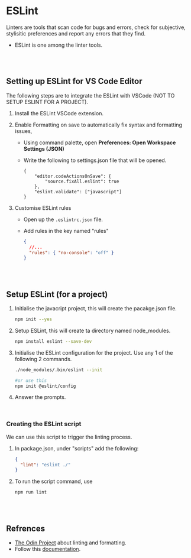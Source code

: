 # ESLint

Linters are tools that scan code for bugs and errors, check for subjective, stylisitic preferences and report any errors that they find.

- ESLint is one among the linter tools.

<br>
<br>

## Setting up ESLint for VS Code Editor

The following steps are to integrate the ESLint with VSCode (NOT TO SETUP ESLINT FOR A PROJECT).

1.  Install the ESLint VSCode extension.
2.  Enable Formatting on save to automatically fix syntax and formatting issues,

    - Using command palette, open **Preferences: Open Workspace Settings (JSON)**
    - Write the following to settings.json file that will be opened.

      ```
      {
          "editor.codeActionsOnSave": {
              "source.fixAll.eslint": true
          },
          "eslint.validate": ["javascript"]
      }
      ```

3.  Customise ESLint rules

    - Open up the `.eslintrc.json` file.
    - Add rules in the key named "rules"

      ```json
      {
        //...
        "rules": { "no-console": "off" }
      }
      ```

<br>
<br>

## Setup ESLint (for a project)

1. Initialise the javacript project, this will create the pacakge.json file.

   ```bash
   npm init --yes
   ```

2. Setup ESLint, this will create ta directory named node_modules.

   ```bash
   npm install eslint --save-dev
   ```

3. Initialise the ESLint configuration for the project. Use any 1 of the following 2 commands.

   ```bash
   ./node_modules/.bin/eslint --init
   ```

   ```bash
   #or use this
   npm init @eslint/config
   ```

4. Answer the prompts.

<br>

### Creating the ESLint script

We can use this script to trigger the linting process.

1. In package.json, under "scripts" add the following:

   ```json
   {
     "lint": "eslint ./"
   }
   ```

2. To run the script command, use

   ```bash
   npm run lint
   ```

<br>
<br>

## Refrences

- [The Odin Project](https://www.theodinproject.com/lessons/node-path-javascript-linting) about linting and formatting.
- Follow this [documentation](https://www.digitalocean.com/community/tutorials/linting-and-formatting-with-eslint-in-vs-code).
